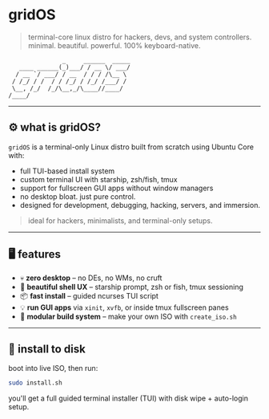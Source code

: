 # gridOS

> terminal-core linux distro for hackers, devs, and system controllers.  
> minimal. beautiful. powerful. 100% keyboard-native.

```
               _     ______  _____
   ____ ______(_)___/ / __ \/ ___/
  / __ `/ ___/ / __  / / / /\__ \ 
 / /_/ / /  / / /_/ / /_/ /___/ / 
 \__, /_/  /_/\__,_/\____//____/  
/____/                            
```
---

## ⚙️ what is gridOS?

`gridOS` is a terminal-only Linux distro built from scratch using Ubuntu Core with:

- full TUI-based install system
- custom terminal UI with starship, zsh/fish, tmux
- support for fullscreen GUI apps without window managers
- no desktop bloat. just pure control.
- designed for development, debugging, hacking, servers, and immersion.

> ideal for hackers, minimalists, and terminal-only setups.

---

## 🖥️ features

- 💀 **zero desktop** – no DEs, no WMs, no cruft
- 🌌 **beautiful shell UX** – starship prompt, zsh or fish, tmux sessioning
- 📦 **fast install** – guided ncurses TUI script
- 💡 **run GUI apps** via `xinit`, `xvfb`, or inside tmux fullscreen panes
- 🧱 **modular build system** – make your own ISO with `create_iso.sh`

---

## 🚀 install to disk

boot into live ISO, then run:

```bash
sudo install.sh
```

you'll get a full guided terminal installer (TUI) with disk wipe + auto-login setup.
